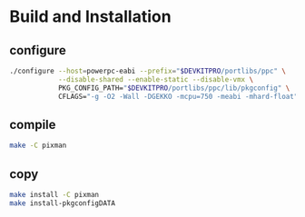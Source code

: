 
# Build and Installation

## configure

```bash
./configure --host=powerpc-eabi --prefix="$DEVKITPRO/portlibs/ppc" \
            --disable-shared --enable-static --disable-vmx \
            PKG_CONFIG_PATH="$DEVKITPRO/portlibs/ppc/lib/pkgconfig" \
            CFLAGS="-g -O2 -Wall -DGEKKO -mcpu=750 -meabi -mhard-float"
```

## compile

```bash
make -C pixman
```

## copy

```bash
make install -C pixman
make install-pkgconfigDATA
```
